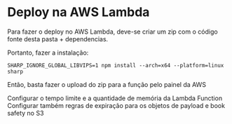# Deploy na AWS Lambda

Para fazer o deploy no AWS Lambda, deve-se criar um zip com o código fonte desta pasta + dependencias.

Portanto, fazer a instalação:

```
SHARP_IGNORE_GLOBAL_LIBVIPS=1 npm install --arch=x64 --platform=linux sharp
```

Então, basta fazer o upload do zip para a função pelo painel da AWS

Configurar o tempo limite e a quantidade de memória da Lambda Function
Configurar também regras de expiração para os objetos de payload e book safety no S3
